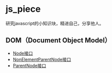 # js_piece
研究javascript的小知识块，精进自己，分享他人。

## DOM（Document Object Model）

- [Node接口](./DOM/Node/Node.md)
- [NonElementParentNode接口](./DOM/NonElementParentNode/NonElementParentNode.md)
- [ParentNode接口](./DOM/ParentNode/ParentNode.md)